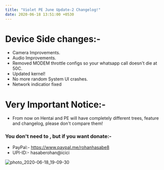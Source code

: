 ```yaml
---
title: "Violet PE June Update-2 Changelog!"
date: 2020-06-18 13:51:00 +0530
---
```


# Device Side changes:-
* Camera Improvements.
* Audio Improvements.
* Removed MODEM throttle configs so your whatsapp call doesn't die at 50C.
* Updated kernel!
* No more random System UI crashes.
* Network indicatior fixed

# Very Important Notice:-
* From now on Hentai and PE will have completely different trees, feature and changelog, please don't compare them!

### You don't need to , but if you want donate:- 
* PayPal:- https://www.paypal.me/rohanhasabe8
* UPI-ID:- hasaberohan@icici

![photo_2020-06-18_19-09-30](https://user-images.githubusercontent.com/43720061/85027243-52781180-b197-11ea-8c40-dd67b9fecf19.jpg)
